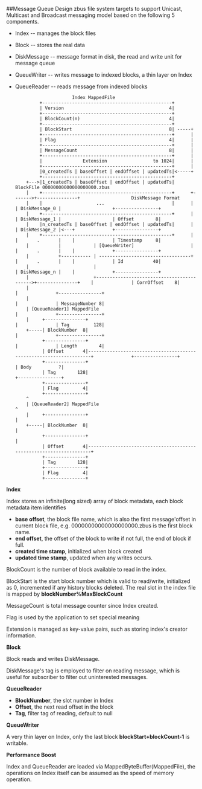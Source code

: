 ##Message Queue Design
zbus file system targets to support Unicast, Multicast and Broadcast messaging model based on the following 5 components.

* Index -- manages the block files
* Block -- stores the real data
* DiskMessage -- message format in disk, the read and write unit for message queue
* QueueWriter -- writes message to indexed blocks, a thin layer on Index
* QueueReader -- reads message from indexed blocks



						   Index MappedFile
			   +------------------------------------------------+
			   | Version                                       4|
			   +------------------------------------------------+
			   | BlockCount(n)                                 4|
			   +------------------------------------------------+
			   | BlockStart                                    8| -----+
			   +------------------------------------------------+      |
			   | Flag                                          4|      |
			   +------------------------------------------------+      |
			   | MessageCount                                  8|      |
			   +------------------------------------------------+      |
			   |               Extension                 to 1024|      |
			   +------------------------------------------------+      |
		       |0_createdTs | baseOffset | endOffset | updatedTs|<-----+
		       +------------------------------------------------+
		  +--->|1_createdTs | baseOffset | endOffset | updatedTs|        BlockFile 00000000000000000000.zbus
		  |    +------------------------------------------------+      +------->+---------------+                   DiskMessage Format  
		  |    |                    ...                         |      |        | DiskMessage_0 |                   +----------------+ 
		  |    +------------------------------------------------+      |        | DiskMessage_1 |                   | Offset        8| 
		  |    |n_createdTs | baseOffset | endOffset | updatedTs|      |        | DiskMessage_2 |<---+              +----------------+ 
		  |    +------------------------------------------------+      |        |       .       |    |              | Timestamp     8| 
		  |           |            | [QueueWriter]                     |        |       .       |    |              +----------------+ 
		  |           +----------- | ----------------------------------+        |       .       |    |              | Id           40| 
		  |                        |                                            | DiskMessage_n |    |              +----------------+ 
		  |                        +------------------------------------------->+---------------+    |              | CorrOffset    8| 
		  |                                                                                          |              +----------------+ 
		  |                                                                                          |              | MessageNumber 8| 
		  | [QueueReader1] MappedFile                                                                |              +----------------+ 
		  |     +---------------+                                                                    |              | Tag         128| 
		  +-----| BlockNumber  8|                                                                    |              +----------------+ 
		        +---------------+                                                                    |              | Length        4| 
		        | Offset       4|--------------------------------------------------------------------+              +----------------+ 
		        +---------------+                                                                                   | Body          ?| 
		        | Tag        128|                                                                                   +----------------+ 
		        +---------------+                                                                                   
		        | Flag         4|                                                                                   
		        +---------------+ 
		  ^ 
	      | [QueueReader2] MappedFile                                                                ^ 
	      |     +---------------+                                                                    | 
	      +-----| BlockNumber  8|                                                                    | 
	            +---------------+                                                                    | 
	            | Offset       4|--------------------------------------------------------------------+ 
	            +---------------+ 
	            | Tag        128| 
	            +---------------+ 
 		        | Flag         4|                                                                                   
		        +---------------+     
            
**Index**

Index stores an infinite(long sized) array of block metadata, each block metadata item identifies 
* **base offset**, the block file name, which is also the first message'offset in current block file, e.g. 00000000000000000000.zbus is the first block name. 
* **end offset**, the offset of the block to write if not full, the end of block if full.
* **created time stamp**, initialized when block created
* **updated time stamp**, updated when any writes occurs.

BlockCount is the number of block available to read in the index.

BlockStart is the start block number which is valid to read/write, initialized as 0, incremented if any history blocks deleted.   The real slot in the index file is mapped by **blockNumber%MaxBlockCount**

MessageCount is total message counter since Index created.

Flag is used by the application to set special meaning

Extension is managed as key-value pairs, such as storing index's creator information.

**Block**

Block reads and writes DiskMessage.

DiskMessage's tag is employed to filter on reading message, which is useful for subscriber to filter out uninterested messages.

**QueueReader**

* **BlockNumber**, the slot number in Index
* **Offset**, the next read offset in the block
* **Tag**, filter tag of reading, default to null

**QueueWriter**

A very thin layer on Index, only the last block **blockStart+blockCount-1** is writable.

**Performance Boost**

Index and QueueReader are loaded via MappedByteBuffer(MappedFile), the operations on Index itself can be assumed as the speed of memory operation.